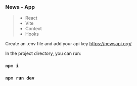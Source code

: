 ### News - App

> + React
> + Vite
> + Context
> + Hooks

Create an .env file and add your api key https://newsapi.org/

In the project directory, you can run:

### `npm i`
### `npm run dev`

